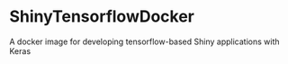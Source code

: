 # ShinyTensorflowDocker
A docker image for developing tensorflow-based Shiny applications with Keras
